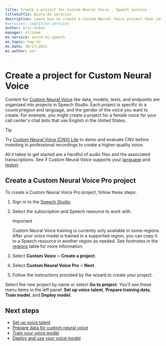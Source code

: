 ```yaml
---
title: Create a project for Custom Neural Voice - Speech service
titleSuffix: Azure AI services
description: Learn how to create a Custom Neural Voice project that contains data, models, tests, and endpoints in Speech Studio.
#services: cognitive-services
author: eric-urban
manager: nitinme
ms.service: azure-ai-speech
ms.topic: how-to
ms.date: 10/27/2022
ms.author: eur
---
```


# Create a project for Custom Neural Voice

Content for [Custom Neural Voice](https://aka.ms/customvoice) like data, models, tests, and endpoints are organized into projects in Speech Studio. Each project is specific to a country/region and language, and the gender of the voice you want to create. For example, you might create a project for a female voice for your call center's chat bots that use English in the United States.

> [!TIP]
> Try [Custom Neural Voice (CNV) Lite](custom-neural-voice-lite.md) to demo and evaluate CNV before investing in professional recordings to create a higher-quality voice. 

All it takes to get started are a handful of audio files and the associated transcriptions. See if Custom Neural Voice supports your [language](language-support.md?tabs=tts) and [region](regions.md#speech-service).

## Create a Custom Neural Voice Pro project

To create a Custom Neural Voice Pro project, follow these steps:

1. Sign in to the [Speech Studio](https://aka.ms/speechstudio/customvoice).
1. Select the subscription and Speech resource to work with. 

    > [!IMPORTANT]
    > Custom Neural Voice training is currently only available in some regions. After your voice model is trained in a supported region, you can copy it to a Speech resource in another region as needed. See footnotes in the [regions](regions.md#speech-service) table for more information.

1. Select **Custom Voice** > **Create a project**. 
1. Select **Custom Neural Voice Pro** > **Next**. 
1. Follow the instructions provided by the wizard to create your project. 

Select the new project by name or select **Go to project**. You'll see these menu items in the left panel: **Set up voice talent**, **Prepare training data**, **Train model**, and **Deploy model**. 

## Next steps

- [Set up voice talent](how-to-custom-voice-talent.md)
- [Prepare data for custom neural voice](how-to-custom-voice-prepare-data.md)
- [Train your voice model](how-to-custom-voice-create-voice.md)
- [Deploy and use your voice model](how-to-deploy-and-use-endpoint.md)
